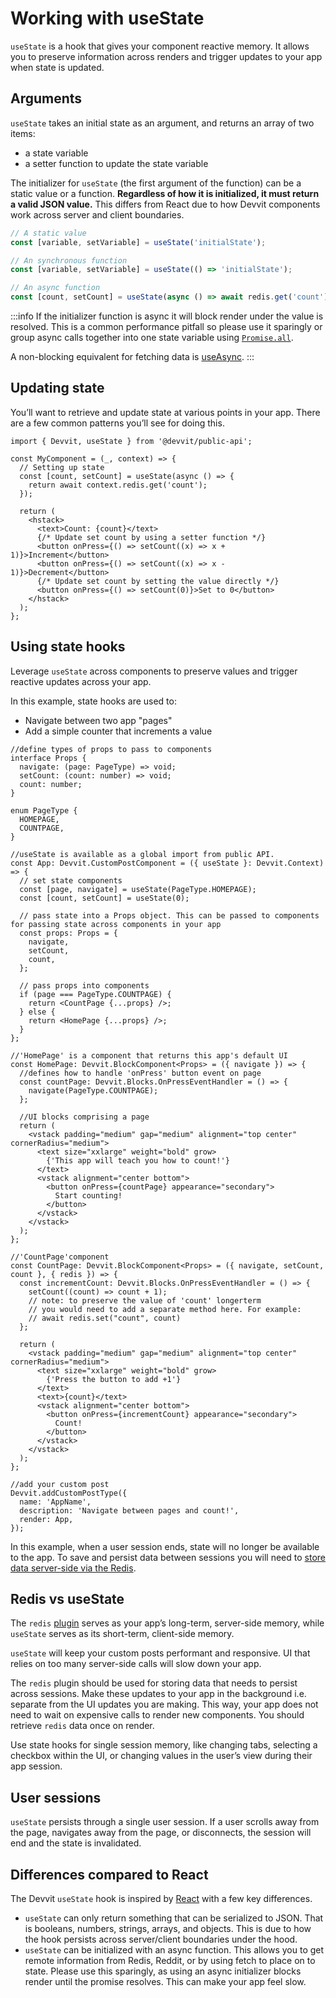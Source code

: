 # Working with useState

`useState` is a hook that gives your component reactive memory. It allows you to preserve information across renders and trigger updates to your app when state is updated.

## Arguments

`useState` takes an initial state as an argument, and returns an array of two items:

- a state variable
- a setter function to update the state variable

The initializer for `useState` (the first argument of the function) can be a static value or a function. **Regardless of how it is initialized, it must return a valid JSON value.** This differs from React due to how Devvit components work across server and client boundaries.

```ts
// A static value
const [variable, setVariable] = useState('initialState');

// An synchronous function
const [variable, setVariable] = useState(() => 'initialState');

// An async function
const [count, setCount] = useState(async () => await redis.get('count'));
```

:::info
If the initializer function is async it will block render under the value is resolved. This is a common performance pitfall so please use it sparingly or group async calls together into one state variable using [`Promise.all`](https://developer.mozilla.org/en-US/docs/Web/JavaScript/Reference/Global_Objects/Promise/all).

A non-blocking equivalent for fetching data is [useAsync](./working_with_useasync.md).
:::

## Updating state

You’ll want to retrieve and update state at various points in your app. There are a few common patterns you’ll see for doing this.

```tsx
import { Devvit, useState } from '@devvit/public-api';

const MyComponent = (_, context) => {
  // Setting up state
  const [count, setCount] = useState(async () => {
    return await context.redis.get('count');
  });

  return (
    <hstack>
      <text>Count: {count}</text>
      {/* Update set count by using a setter function */}
      <button onPress={() => setCount((x) => x + 1)}>Increment</button>
      <button onPress={() => setCount((x) => x - 1)}>Decrement</button>
      {/* Update set count by setting the value directly */}
      <button onPress={() => setCount(0)}>Set to 0</button>
    </hstack>
  );
};
```

## Using state hooks

Leverage `useState` across components to preserve values and trigger reactive updates across your app.

In this example, state hooks are used to:

- Navigate between two app "pages"
- Add a simple counter that increments a value

```tsx
//define types of props to pass to components
interface Props {
  navigate: (page: PageType) => void;
  setCount: (count: number) => void;
  count: number;
}

enum PageType {
  HOMEPAGE,
  COUNTPAGE,
}

//useState is available as a global import from public API.
const App: Devvit.CustomPostComponent = ({ useState }: Devvit.Context) => {
  // set state components
  const [page, navigate] = useState(PageType.HOMEPAGE);
  const [count, setCount] = useState(0);

  // pass state into a Props object. This can be passed to components for passing state across components in your app
  const props: Props = {
    navigate,
    setCount,
    count,
  };

  // pass props into components
  if (page === PageType.COUNTPAGE) {
    return <CountPage {...props} />;
  } else {
    return <HomePage {...props} />;
  }
};

//'HomePage' is a component that returns this app's default UI
const HomePage: Devvit.BlockComponent<Props> = ({ navigate }) => {
  //defines how to handle 'onPress' button event on page
  const countPage: Devvit.Blocks.OnPressEventHandler = () => {
    navigate(PageType.COUNTPAGE);
  };

  //UI blocks comprising a page
  return (
    <vstack padding="medium" gap="medium" alignment="top center" cornerRadius="medium">
      <text size="xxlarge" weight="bold" grow>
        {'This app will teach you how to count!'}
      </text>
      <vstack alignment="center bottom">
        <button onPress={countPage} appearance="secondary">
          Start counting!
        </button>
      </vstack>
    </vstack>
  );
};

//'CountPage'component
const CountPage: Devvit.BlockComponent<Props> = ({ navigate, setCount, count }, { redis }) => {
  const incrementCount: Devvit.Blocks.OnPressEventHandler = () => {
    setCount((count) => count + 1);
    // note: to preserve the value of 'count' longerterm
    // you would need to add a separate method here. For example:
    // await redis.set("count", count)
  };

  return (
    <vstack padding="medium" gap="medium" alignment="top center" cornerRadius="medium">
      <text size="xxlarge" weight="bold" grow>
        {'Press the button to add +1'}
      </text>
      <text>{count}</text>
      <vstack alignment="center bottom">
        <button onPress={incrementCount} appearance="secondary">
          Count!
        </button>
      </vstack>
    </vstack>
  );
};

//add your custom post
Devvit.addCustomPostType({
  name: 'AppName',
  description: 'Navigate between pages and count!',
  render: App,
});
```

In this example, when a user session ends, state will no longer be available to the app. To save and persist data between sessions you will need to [store data server-side via the Redis](https://developers.reddit.com/docs/redis).

## Redis vs useState

The `redis` [plugin](https://developers.reddit.com/docs/redis) serves as your app’s long-term, server-side memory, while `useState` serves as its short-term, client-side memory.

`useState` will keep your custom posts performant and responsive. UI that relies on too many server-side calls will slow down your app.

The `redis` plugin should be used for storing data that needs to persist across sessions. Make these updates to your app in the background i.e. separate from the UI updates you are making. This way, your app does not need to wait on expensive calls to render new components. You should retrieve `redis` data once on render.

Use state hooks for single session memory, like changing tabs, selecting a checkbox within the UI, or changing values in the user’s view during their app session.

## User sessions

`useState` persists through a single user session. If a user scrolls away from the page, navigates away from the page, or disconnects, the session will end and the state is invalidated.

## Differences compared to React

The Devvit `useState` hook is inspired by [React](https://react.dev/reference/react/useState) with a few key differences.

- `useState` can only return something that can be serialized to JSON. That is booleans, numbers, strings, arrays, and objects. This is due to how the hook persists across server/client boundaries under the hood.
- `useState` can be initialized with an async function. This allows you to get remote information from Redis, Reddit, or by using fetch to place on to state. Please use this sparingly, as using an async initializer blocks render until the promise resolves. This can make your app feel slow.
